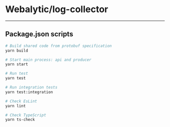 # Webalytic/log-collector

---
## Package.json scripts

```bash
# Build shared code from protobuf specification
yarn build

# Start main process: api and producer 
yarn start

# Run test
yarn test

# Run integration tests
yarn test:integration

# Check EsLint
yarn lint

# Check TypeScript
yarn ts-check
```
